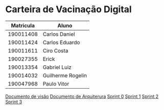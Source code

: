 # Carteira de Vacinação Digital

 Matricula|  Aluno
 ---|---
 190011408|Carlos Daniel  
 190011424|Carlos Eduardo 
 190011611|Ciro Costa 
 190027355|Erick  
 190013354|Gabriel Luiz  
 190014032|Guilherme Rogelin
 190047968|Paulo Vitor  

[Documento de visão](wiki/documento_visao)
[Documento de Arquiterura](wiki/documento_arquitetura)
[Sprint 0](wiki/documento_sprint0)
[Sprint 1](wiki/documento_sprint1)
[Sprint 2](wiki/documento_sprint2)
[Sprint 3](wiki/documento_sprint3)